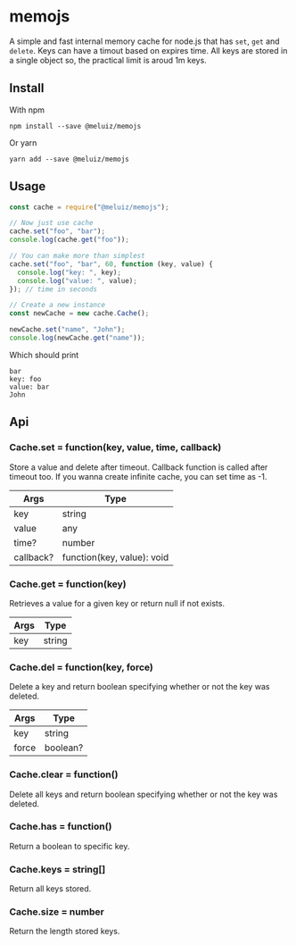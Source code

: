 # memojs

A simple and fast internal memory cache for node.js that has `set`, `get` and `delete`. Keys can have a timout based on expires time. All keys are stored in a single object so, the practical limit is aroud 1m keys.

## Install

With npm

```
npm install --save @meluiz/memojs
```

Or yarn

```
yarn add --save @meluiz/memojs
```

## Usage

```js
const cache = require("@meluiz/memojs");

// Now just use cache
cache.set("foo", "bar");
console.log(cache.get("foo"));

// You can make more than simplest
cache.set("foo", "bar", 60, function (key, value) {
  console.log("key: ", key);
  console.log("value: ", value);
}); // time in seconds

// Create a new instance
const newCache = new cache.Cache();

newCache.set("name", "John");
console.log(newCache.get("name"));
```

Which should print

```
bar
key: foo
value: bar
John
```

## Api

### Cache.set = function(key, value, time, callback)

Store a value and delete after timeout. Callback function is called after timeout too. If you wanna create infinite cache, you can set time as -1.

| Args      | Type                       |
| --------- | -------------------------- |
| key       | string                     |
| value     | any                        |
| time?     | number                     |
| callback? | function(key, value): void |

### Cache.get = function(key)

Retrieves a value for a given key or return null if not exists.

| Args | Type   |
| ---- | ------ |
| key  | string |

### Cache.del = function(key, force)

Delete a key and return boolean specifying whether or not the key was deleted.

| Args  | Type     |
| ----- | -------- |
| key   | string   |
| force | boolean? |

### Cache.clear = function()

Delete all keys and return boolean specifying whether or not the key was deleted.

### Cache.has = function()

Return a boolean to specific key.

### Cache.keys = string[]

Return all keys stored.

### Cache.size = number

Return the length stored keys.
